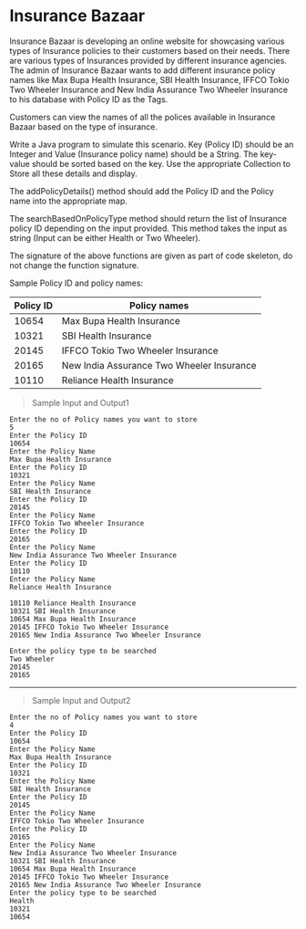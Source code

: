 # Insurance Bazaar

Insurance Bazaar is developing an online website for showcasing various types of Insurance policies to their customers based on their needs. There are various types of Insurances provided by different insurance agencies. The admin of Insurance Bazaar wants to add different insurance policy names like Max Bupa Health Insurance, SBI Health Insurance, IFFCO Tokio Two Wheeler Insurance and New India Assurance Two Wheeler Insurance to his database with Policy ID as the Tags.

Customers can view the names of all the polices available in Insurance Bazaar based on the type of insurance.

Write a Java program to simulate this scenario. Key (Policy ID) should be an Integer and Value (Insurance policy name) should be a String. The key-value should be sorted based on the key. Use the appropriate Collection to Store all these details and display.

The addPolicyDetails() method should add the Policy ID and the Policy name into the appropriate map.

The searchBasedOnPolicyType method should return the list of Insurance policy ID depending on the input provided. This method takes the input as string (Input can be either Health or Two Wheeler).

The signature of the above functions are given as part of code skeleton, do not change the function signature.

Sample Policy ID and policy names:

| Policy ID | Policy names |
| --------- | ------------ |
| 10654 | Max Bupa Health Insurance |
| 10321 | SBI Health Insurance |
| 20145 | IFFCO Tokio Two Wheeler Insurance |
| 20165 | New India Assurance Two Wheeler Insurance |
| 10110 | Reliance Health Insurance |

> Sample Input and Output1

    Enter the no of Policy names you want to store
    5
    Enter the Policy ID
    10654
    Enter the Policy Name
    Max Bupa Health Insurance
    Enter the Policy ID
    10321
    Enter the Policy Name
    SBI Health Insurance
    Enter the Policy ID
    20145
    Enter the Policy Name
    IFFCO Tokio Two Wheeler Insurance
    Enter the Policy ID
    20165
    Enter the Policy Name
    New India Assurance Two Wheeler Insurance
    Enter the Policy ID
    10110
    Enter the Policy Name
    Reliance Health Insurance

    10110 Reliance Health Insurance
    10321 SBI Health Insurance
    10654 Max Bupa Health Insurance
    20145 IFFCO Tokio Two Wheeler Insurance
    20165 New India Assurance Two Wheeler Insurance

    Enter the policy type to be searched
    Two Wheeler
    20145
    20165

--- 

> Sample Input and Output2

    Enter the no of Policy names you want to store
    4
    Enter the Policy ID
    10654
    Enter the Policy Name
    Max Bupa Health Insurance
    Enter the Policy ID
    10321
    Enter the Policy Name
    SBI Health Insurance
    Enter the Policy ID
    20145
    Enter the Policy Name
    IFFCO Tokio Two Wheeler Insurance
    Enter the Policy ID
    20165
    Enter the Policy Name
    New India Assurance Two Wheeler Insurance
    10321 SBI Health Insurance
    10654 Max Bupa Health Insurance
    20145 IFFCO Tokio Two Wheeler Insurance
    20165 New India Assurance Two Wheeler Insurance
    Enter the policy type to be searched
    Health
    10321
    10654
